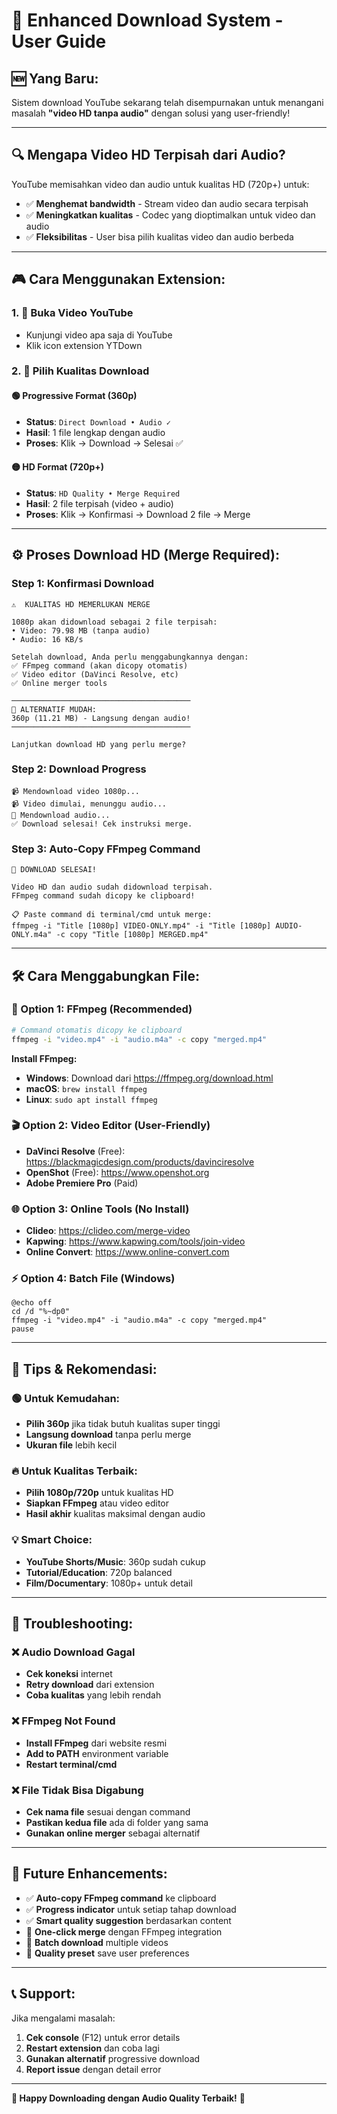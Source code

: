 # 🎯 Enhanced Download System - User Guide

## 🆕 **Yang Baru:**

Sistem download YouTube sekarang telah disempurnakan untuk menangani masalah **"video HD tanpa audio"** dengan solusi yang user-friendly!

---

## 🔍 **Mengapa Video HD Terpisah dari Audio?**

YouTube memisahkan video dan audio untuk kualitas HD (720p+) untuk:
- ✅ **Menghemat bandwidth** - Stream video dan audio secara terpisah
- ✅ **Meningkatkan kualitas** - Codec yang dioptimalkan untuk video dan audio
- ✅ **Fleksibilitas** - User bisa pilih kualitas video dan audio berbeda

---

## 🎮 **Cara Menggunakan Extension:**

### 1. **📱 Buka Video YouTube**
   - Kunjungi video apa saja di YouTube
   - Klik icon extension YTDown

### 2. **🎯 Pilih Kualitas Download**

#### **🟢 Progressive Format (360p)**
- **Status**: `Direct Download • Audio ✓`
- **Hasil**: 1 file lengkap dengan audio
- **Proses**: Klik → Download → Selesai ✅

#### **🟡 HD Format (720p+)**  
- **Status**: `HD Quality • Merge Required`
- **Hasil**: 2 file terpisah (video + audio)
- **Proses**: Klik → Konfirmasi → Download 2 file → Merge

---

## ⚙️ **Proses Download HD (Merge Required):**

### **Step 1: Konfirmasi Download**
```
⚠️  KUALITAS HD MEMERLUKAN MERGE

1080p akan didownload sebagai 2 file terpisah:
• Video: 79.98 MB (tanpa audio)  
• Audio: 16 KB/s

Setelah download, Anda perlu menggabungkannya dengan:
✅ FFmpeg command (akan dicopy otomatis)
✅ Video editor (DaVinci Resolve, etc)
✅ Online merger tools

────────────────────────────────────────
🎯 ALTERNATIF MUDAH:
360p (11.21 MB) - Langsung dengan audio!
────────────────────────────────────────

Lanjutkan download HD yang perlu merge?
```

### **Step 2: Download Progress**
```
📹 Mendownload video 1080p...
📹 Video dimulai, menunggu audio...
🎵 Mendownload audio...
✅ Download selesai! Cek instruksi merge.
```

### **Step 3: Auto-Copy FFmpeg Command**
```
🎉 DOWNLOAD SELESAI!

Video HD dan audio sudah didownload terpisah.
FFmpeg command sudah dicopy ke clipboard!

📋 Paste command di terminal/cmd untuk merge:
ffmpeg -i "Title [1080p] VIDEO-ONLY.mp4" -i "Title [1080p] AUDIO-ONLY.m4a" -c copy "Title [1080p] MERGED.mp4"
```

---

## 🛠️ **Cara Menggabungkan File:**

### **🔧 Option 1: FFmpeg (Recommended)**
```bash
# Command otomatis dicopy ke clipboard
ffmpeg -i "video.mp4" -i "audio.m4a" -c copy "merged.mp4"
```

**Install FFmpeg:**
- **Windows**: Download dari https://ffmpeg.org/download.html
- **macOS**: `brew install ffmpeg`
- **Linux**: `sudo apt install ffmpeg`

### **🎬 Option 2: Video Editor (User-Friendly)**
- **DaVinci Resolve** (Free): https://blackmagicdesign.com/products/davinciresolve
- **OpenShot** (Free): https://www.openshot.org
- **Adobe Premiere Pro** (Paid)

### **🌐 Option 3: Online Tools (No Install)**
- **Clideo**: https://clideo.com/merge-video
- **Kapwing**: https://www.kapwing.com/tools/join-video
- **Online Convert**: https://www.online-convert.com

### **⚡ Option 4: Batch File (Windows)**
```batch
@echo off
cd /d "%~dp0"
ffmpeg -i "video.mp4" -i "audio.m4a" -c copy "merged.mp4"
pause
```

---

## 🎯 **Tips & Rekomendasi:**

### **🟢 Untuk Kemudahan:**
- **Pilih 360p** jika tidak butuh kualitas super tinggi
- **Langsung download** tanpa perlu merge
- **Ukuran file** lebih kecil

### **🔥 Untuk Kualitas Terbaik:**
- **Pilih 1080p/720p** untuk kualitas HD
- **Siapkan FFmpeg** atau video editor
- **Hasil akhir** kualitas maksimal dengan audio

### **💡 Smart Choice:**
- **YouTube Shorts/Music**: 360p sudah cukup
- **Tutorial/Education**: 720p balanced
- **Film/Documentary**: 1080p+ untuk detail

---

## 🔧 **Troubleshooting:**

### **❌ Audio Download Gagal**
- **Cek koneksi** internet
- **Retry download** dari extension
- **Coba kualitas** yang lebih rendah

### **❌ FFmpeg Not Found**
- **Install FFmpeg** dari website resmi
- **Add to PATH** environment variable
- **Restart terminal/cmd**

### **❌ File Tidak Bisa Digabung**
- **Cek nama file** sesuai dengan command
- **Pastikan kedua file** ada di folder yang sama
- **Gunakan online merger** sebagai alternatif

---

## 🚀 **Future Enhancements:**

- ✅ **Auto-copy FFmpeg command** ke clipboard
- ✅ **Progress indicator** untuk setiap tahap download  
- ✅ **Smart quality suggestion** berdasarkan content
- 🔄 **One-click merge** dengan FFmpeg integration
- 🔄 **Batch download** multiple videos
- 🔄 **Quality preset** save user preferences

---

## 📞 **Support:**

Jika mengalami masalah:
1. **Cek console** (F12) untuk error details
2. **Restart extension** dan coba lagi
3. **Gunakan alternatif** progressive download
4. **Report issue** dengan detail error

---

**🎉 Happy Downloading dengan Audio Quality Terbaik!** 🎵